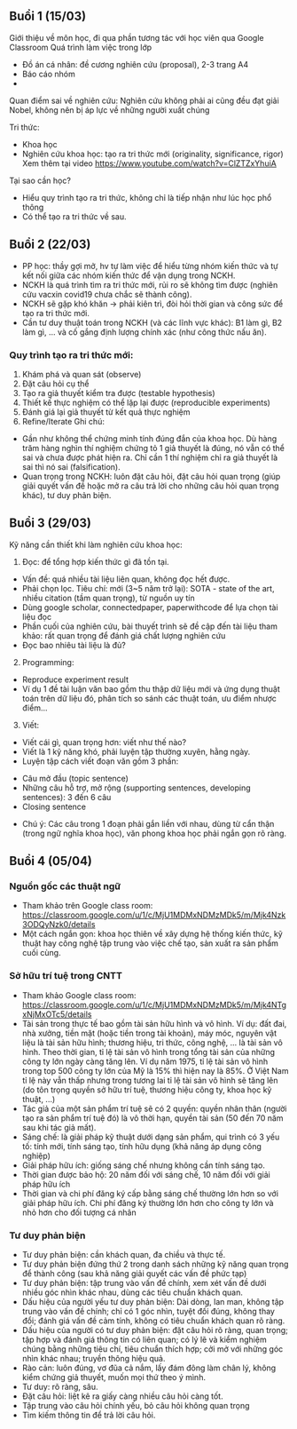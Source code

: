 ## Buổi 1 (15/03)
Giới thiệu về môn học, đi qua phần tương tác với học viên qua Google Classroom
Quá trình làm việc trong lớp
- Đồ án cá nhân: đề cương nghiên cứu (proposal), 2-3 trang A4
- Báo cáo nhóm
- 
Quan điểm sai về nghiên cứu:
Nghiên cứu không phải ai cũng đều đạt giải Nobel, không nên bị áp lực về những người xuất chúng

Tri thức:
- Khoa học
- Nghiên cứu khoa học: tạo ra tri thức mới (originality, significance, rigor)
Xem thêm tại video https://www.youtube.com/watch?v=ClZTZxYhuiA

Tại sao cần học?
- Hiểu quy trình tạo ra tri thức, không chỉ là tiếp nhận như lúc học phổ thông
- Có thể tạo ra tri thức về sau.

## Buổi 2 (22/03)
- PP học: thầy gợi mở, hv tự làm việc để hiểu từng nhóm kiến thức và tự kết nối giữa các nhóm kiến thức để vận dụng trong NCKH.
- NCKH là quá trình tìm ra tri thức mới, rủi ro sẽ không tìm được (nghiên cứu vacxin covid19 chưa chắc sẽ thành công).
- NCKH sẽ gặp khó khăn -> phải kiên trì, đòi hỏi thời gian và công sức để tạo ra tri thức mới.
- Cần tư duy thuật toán trong NCKH (và các lĩnh vực khác): B1 làm gì, B2 làm gì, ... và cố gắng định lượng chính xác (như công thức nấu ăn).
### Quy trình tạo ra tri thức mới:
1. Khám phá và quan sát (observe)
2. Đặt câu hỏi cụ thể
3. Tạo ra giả thuyết kiểm tra được (testable hypothesis)
4. Thiết kế thực nghiệm có thể lặp lại được (reproducible experiments)
5. Đánh giá lại giả thuyết từ kết quả thực nghiệm
6. Refine/Iterate
Ghi chú: 
- Gần như không thể chứng minh tính đúng đắn của khoa học. Dù hàng trăm hàng nghìn thí nghiệm chứng tỏ 1 giả thuyết là đúng, nó vẫn có thể sai và chưa được phát hiện ra. Chỉ cần 1 thí nghiệm chỉ ra giả thuyết là sai thì nó sai (falsification).
- Quan trọng trong NCKH: luôn đặt câu hỏi, đặt câu hỏi quan trọng (giúp giải quyết vấn đề hoặc mở ra câu trả lời cho những câu hỏi quan trọng khác), tư duy phản biện.

## Buổi 3 (29/03)
Kỹ năng cần thiết khi làm nghiên cứu khoa học:
1. Đọc: để tổng hợp kiến thức gì đã tồn tại.
- Vấn đề: quá nhiều tài liệu liên quan, không đọc hết được.
- Phải chọn lọc. Tiêu chí: mới (3~5 năm trở lại): SOTA - state of the art, nhiều citation (tầm quan trọng), từ nguồn uy tín
- Dùng google scholar, connectedpaper, paperwithcode để lựa chọn tài liệu đọc
- Phần cuối của nghiên cứu, bài thuyết trình sẽ đề cập đến tài liệu tham khảo: rất quan trọng để đánh giá chất lượng nghiên cứu
- Đọc bao nhiêu tài liệu là đủ?
2. Programming:
- Reproduce experiment result
- Ví dụ 1 đề tài luận văn bao gồm thu thập dữ liệu mới và ứng dụng thuật toán trên dữ liệu đó, phân tích so sánh các thuật toán, ưu điểm nhược điểm...
3. Viết:
- Viết cái gì, quan trọng hơn: viết như thế nào?
- Viết là 1 kỹ năng khó, phải luyện tập thường xuyên, hằng ngày.
- Luyện tập cách viết đoạn văn gồm 3 phần:
+ Câu mở đầu (topic sentence)
+ Những câu hỗ trợ, mở rộng (supporting sentences, developing sentences): 3 đến 6 câu
+ Closing sentence
- Chú ý: Các câu trong 1 đoạn phải gắn liền với nhau, dùng từ cẩn thận (trong ngữ nghĩa khoa học), văn phong khoa học phải ngắn gọn rõ ràng.

## Buổi 4 (05/04)
### Nguồn gốc các thuật ngữ
- Tham khảo trên Google class room: https://classroom.google.com/u/1/c/MjU1MDMxNDMzMDk5/m/Mjk4Nzk3ODQyNzk0/details
- Một cách ngắn gọn: khoa học thiên về xây dựng hệ thống kiến thức, kỹ thuật hay công nghệ tập trung vào việc chế tạo, sản xuất ra sản phẩm cuối cùng. 
### Sở hữu trí tuệ trong CNTT
- Tham khảo Google class room: https://classroom.google.com/u/1/c/MjU1MDMxNDMzMDk5/m/Mjk4NTgxNjMxOTc5/details
- Tài sản trong thực tế bao gồm tài sản hữu hình và vô hình. Ví dụ: đất đai, nhà xưởng, tiền mặt (hoặc tiền trong tài khoản), máy móc, nguyên vật liệu là tài sản 
hữu hình; thương hiệu, tri thức, công nghệ, ... là tài sản vô hình. Theo thời gian, tỉ lệ tài sản vô hình trong tổng tài sản của những công ty lớn ngày càng tăng lên. Ví dụ năm 1975, tỉ lệ tài sản vô hình trong top 500 công ty lớn của Mỹ là 15% thì hiện nay là 85%. Ở Việt Nam tỉ lệ này vẫn thấp nhưng trong tương lai tỉ lệ tài sản vô hình sẽ tăng lên (do tôn trọng quyền sở hữu trí tuệ, thương hiệu công ty, khoa học kỹ thuật, ...)
- Tác giả của một sản phẩm trí tuệ sẽ có 2 quyền: quyền nhân thân (người tạo ra sản phẩm trí tuệ đó) là vô thời hạn, quyền tài sản (50 đến 70 năm sau khi tác giả mất).
- Sáng chế: là giải pháp kỹ thuật dưới dạng sản phẩm, qui trình có 3 yếu tố: tính mới, tính sáng tạo, tính hữu dụng (khả năng áp dụng công nghiệp)
- Giải pháp hữu ích: giống sáng chế nhưng không cần tính sáng tạo.
- Thời gian được bảo hộ: 20 năm đối với sáng chế, 10 năm đối với giải pháp hữu ích
- Thời gian và chi phí đăng ký cấp bằng sáng chế thường lớn hơn so với giải pháp hữu ích. Chi phí đăng ký thường lớn hơn cho công ty lớn và nhỏ hơn cho đối tượng cá nhân
### Tư duy phản biện
- Tư duy phản biện: cần khách quan, đa chiều và thực tế.
- Tư duy phản biện đứng thứ 2 trong danh sách những kỹ năng quan trọng để thành công (sau khả năng giải quyết các vấn đề phức tạp)
- Tư duy phản biện: tập trung vào vấn đề chính, xem xét vấn đề dưới nhiều góc nhìn khác nhau, dùng các tiêu chuẩn khách quan.
- Dấu hiệu của người yếu tư duy phản biện: Dài dòng, lan man, không tập trung vào vấn đề chính; chỉ có 1 góc nhìn, tuyệt đối đúng, không thay đổi; đánh giá vấn đề cảm tính, không có tiêu chuẩn khách quan rõ ràng.
- Dấu hiệu của người có tư duy phản biện: đặt câu hỏi rõ ràng, quan trọng; tập hợp và đánh giá thông tin có liên quan; có lý lẽ và kiểm nghiệm chúng bằng những tiêu chí, tiêu chuẩn thích hợp; cởi mở với những góc nhìn khác nhau; truyền thông hiệu quả.
- Rào cản: luôn đúng, vơ đũa cả nắm, lấy đám đông làm chân lý, không kiểm chứng giả thuyết, muốn mọi thứ theo ý mình.
- Tư duy: rõ ràng, sâu.
- Đặt câu hỏi: liệt kê ra giấy càng nhiều câu hỏi càng tốt.
- Tập trung vào câu hỏi chính yếu, bỏ câu hỏi không quan trọng
- Tìm kiếm thông tin để trả lời câu hỏi.
